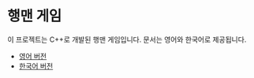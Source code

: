 
# 행맨 게임

이 프로젝트는 C++로 개발된 행맨 게임입니다. 문서는 영어와 한국어로 제공됩니다.

- [영어 버전](./HangmanGame_README_en.md)
- [한국어 버전](./HangmanGame_README_kr.md)
